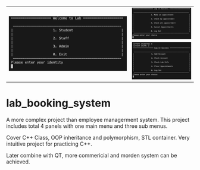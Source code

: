 <div align="center">
<table>
  <tr>
    <td rowspan="3">
      <img src="https://raw.githubusercontent.com/YZUCAM/lab_booking_system/master/docsrc/main.png" width="400"/>
    </td>
    <td>
      <img src="https://raw.githubusercontent.com/YZUCAM/lab_booking_system/master/docsrc/student.png" width="200"/>
    </td>
  </tr>
  <tr>
    <td>
      <img src="https://raw.githubusercontent.com/YZUCAM/lab_booking_system/master/docsrc/admin.png" width="200"/>
    </td>
  </tr>
</table>
</div>




# lab_booking_system

A more complex project than employee managerment system. This project includes total 4 panels with one main menu and three sub menus.

Cover C++ Class, OOP inheritance and polymorphism, STL container. Very intuitive project for practicing C++.

Later combine with QT, more commericial and morden system can be achieved.